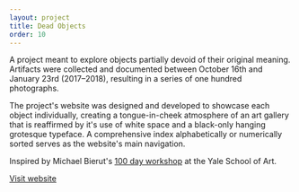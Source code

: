 ```yaml
---
layout: project
title: Dead Objects
order: 10
---
```


A project meant to explore objects partially devoid of their original meaning. Artifacts were collected and documented between October 16th and January 23rd (2017&ndash;2018), resulting in a series of one hundred photographs.

The project's website was designed and developed to showcase each object individually, creating a tongue-in-cheek atmosphere of an art gallery that is reaffirmed by it's use of white space and a black-only hanging grotesque typeface. A comprehensive index alphabetically or numerically sorted serves as the website's main navigation.

<p class="specifications">Inspired by Michael Bierut's <a href="https://goo.gl/wx1Q1A" target="_blank">100 day workshop</a> at the Yale School of Art.</p>

<p class="specifications"><a href="https://vitorcarvalho.net/deadobjects" target="_blank">Visit website</a></p>